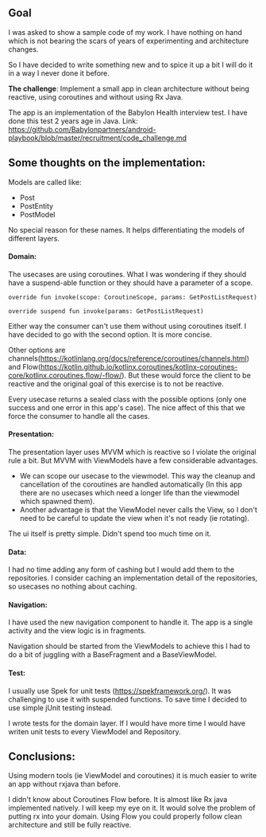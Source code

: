 ## Goal
I was asked to show a sample code of my work. I have nothing on
hand which is not bearing the scars of years of experimenting and
architecture changes. 

So I have decided to write something new and to spice it up a bit I will
do it in a way I never done it before. 

**The challenge**: Implement a small
app in clean architecture without being reactive, using coroutines and
without using Rx Java.

The app is an implementation of the Babylon Health interview test. I
have done this test 2 years age in Java. Link:
https://github.com/Babylonpartners/android-playbook/blob/master/recruitment/code_challenge.md

## Some thoughts on the implementation:

Models are called like:
- Post 
- PostEntity 
- PostModel

No special reason for these names. It helps differentiating the models of
different layers.

#### Domain:
The usecases are using coroutines. What I was wondering if they should
have a suspend-able function or they should have a parameter of a scope.

`override fun invoke(scope: CoroutineScope, params: GetPostListRequest)`

`override suspend fun invoke(params: GetPostListRequest)`

Either way the consumer can't use them without using coroutines
itself. I have decided to go with the second option. It is more concise.

Other options are channels(https://kotlinlang.org/docs/reference/coroutines/channels.html)
and Flow(https://kotlin.github.io/kotlinx.coroutines/kotlinx-coroutines-core/kotlinx.coroutines.flow/-flow/).
But these would force the client to be reactive and the original goal of this exercise is to not be reactive.

Every usecase returns a sealed class with the possible options (only one
success and one error in this app's case). The nice affect of this that
we force the consumer to handle all the cases.

#### Presentation:
The presentation layer uses MVVM which is reactive so I violate the original rule a bit. But MVVM with ViewModels have a few considerable advantages.
- We can scope our usecase to the viewmodel. This way the cleanup and
  cancellation of the coroutines are handled automatically (In this app
  there are no usecases which need a longer life than the viewmodel
  which spawned them).
- Another advantage is that the ViewModel never calls the View, so I don't need to be careful to update the view when it's not ready (ie rotating).

The ui itself is pretty simple. Didn't spend too much time on it.

#### Data:
I had no time adding any form of cashing but I would add them to the
repositories. I consider caching an implementation detail of the
repositories, so usecases no nothing about caching.

#### Navigation:
I have used the new navigation component to handle it. The app is a
single activity and the view logic is in fragments. 

Navigation should be started from the ViewModels to achieve this I had
to do a bit of juggling with a BaseFragment and a BaseViewModel.

#### Test:
I usually use Spek for unit tests (https://spekframework.org/). It was
challenging to use it with suspended functions. To save time I decided
to use simple jUnit testing instead.

I wrote tests for the domain layer. If I would have more time I would
have writen unit tests to every ViewModel and Repository.

## Conclusions:
Using modern tools (ie ViewModel and coroutines) it is much easier to
write an app without rxjava than before.

I didn't know about Coroutines Flow before. It is almost like Rx java implemented natively. I will keep my eye on it.
It would solve the problem of putting rx into your domain. Using Flow you could properly follow clean architecture and still be fully reactive.

